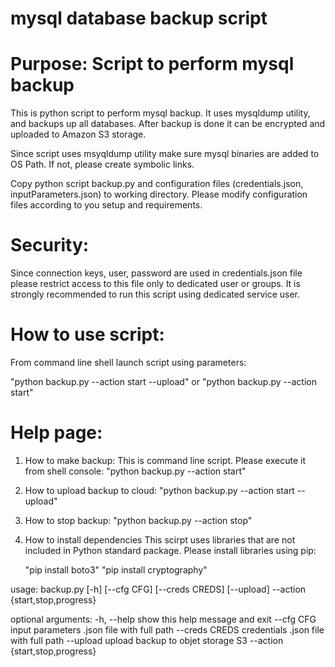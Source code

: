 # mysql database backup script
# Purpose: Script to perform mysql backup

This is python script to perform mysql backup.
It uses mysqldump utility, and backups up all databases.
After backup is done it can be encrypted and  uploaded to Amazon S3 storage.

Since script uses msyqldump utility make sure mysql binaries are added to OS Path.
If not, please create symbolic links.

Copy python script backup.py and configuration files (credentials.json, inputParameters.json)
to working directory. Please modify configuration files according to you setup and requirements.

# Security:

Since connection keys, user, password are used in credentials.json file please restrict access to this
file only to dedicated user or groups.
It is strongly recommended to run this script using dedicated service user.

# How to use script:

From command line shell launch script using parameters:

"python backup.py --action start --upload"
or 
"python backup.py --action start"

# Help page:

1. How to make backup:
    This is command line script. Please execute it from shell console:
    "python backup.py --action start"

2. How to upload backup to cloud:
    "python backup.py --action start --upload"

3. How to stop backup:
    "python backup.py --action stop"

4. How to install dependencies
    This scirpt uses libraries that are not included in Python standard package.
    Please install libraries using pip:

    "pip install boto3"
    "pip install cryptography"

usage: backup.py [-h] [--cfg CFG] [--creds CREDS] [--upload] --action
                 {start,stop,progress}

optional arguments:
  -h, --help            show this help message and exit
  --cfg CFG             input parameters .json file with full path
  --creds CREDS         credentials .json file with full path
  --upload              upload backup to objet storage S3
  --action {start,stop,progress}


